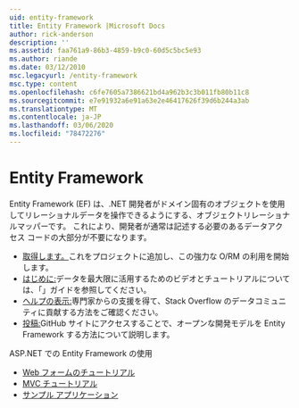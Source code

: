 ```yaml
---
uid: entity-framework
title: Entity Framework |Microsoft Docs
author: rick-anderson
description: ''
ms.assetid: faa761a9-86b3-4859-b9c0-60d5c5bc5e93
ms.author: riande
ms.date: 03/12/2010
msc.legacyurl: /entity-framework
msc.type: content
ms.openlocfilehash: c6fe7605a7386621bd4a962b3c3b011fb80b11c8
ms.sourcegitcommit: e7e91932a6e91a63e2e46417626f39d6b244a3ab
ms.translationtype: MT
ms.contentlocale: ja-JP
ms.lasthandoff: 03/06/2020
ms.locfileid: "78472276"
---
```

# <a name="entity-framework"></a>Entity Framework

Entity Framework (EF) は、.NET 開発者がドメイン固有のオブジェクトを使用してリレーショナルデータを操作できるようにする、オブジェクトリレーショナルマッパーです。 これにより、開発者が通常は記述する必要のあるデータアクセス コードの大部分が不要になります。

- [取得します。](https://msdn.com/data/ee712906)これをプロジェクトに追加し、この強力な O/RM の利用を開始します。
- [はじめに:](https://msdn.com/data/ee712907)データを最大限に活用するためのビデオとチュートリアルについては、「」ガイドを参照してください。
- [ヘルプの表示:](https://msdn.com/data/hh913619)専門家からの支援を得て、Stack Overflow のデータコミュニティに貢献する方法をご確認ください。
- [投稿:](https://github.com/aspnet/EntityFramework6)GitHub サイトにアクセスすることで、オープンな開発モデルを Entity Framework する方法について説明します。

ASP.NET での Entity Framework の使用

- [Web フォームのチュートリアル](web-forms/overview/older-versions-getting-started/getting-started-with-ef/the-entity-framework-and-aspnet-getting-started-part-1.md)
- [MVC チュートリアル](mvc/overview/getting-started/getting-started-with-ef-using-mvc/creating-an-entity-framework-data-model-for-an-asp-net-mvc-application.md)
- [サンプル アプリケーション](https://webpifeed.blob.core.windows.net/webpifeed/Partners/ASP.NET%20MVC%20Application%20Using%20Entity%20Framework%20Code%20First.zip)
